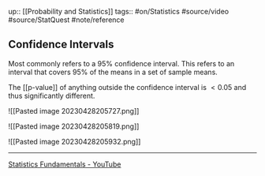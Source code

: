up:: [[Probability and Statistics]]
tags:: #on/Statistics  #source/video #source/StatQuest #note/reference 

## Confidence Intervals

Most commonly refers to a 95% confidence interval. This refers to an interval that covers 95% of the means in a set of sample means.

The [[p-value]] of anything outside the confidence interval is $<0.05$ and thus significantly different.

![[Pasted image 20230428205727.png]]

![[Pasted image 20230428205819.png]]

![[Pasted image 20230428205932.png]]

---

[Statistics Fundamentals - YouTube](https://www.youtube.com/playlist?list=PLblh5JKOoLUK0FLuzwntyYI10UQFUhsY9)